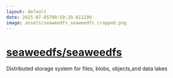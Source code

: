 ```yaml
---
layout: default
date: 2025-07-05T08:59:29.611299
image: assets/seaweedfs_seaweedfs_cropped.png
---
```


# [seaweedfs/seaweedfs](https://github.com/seaweedfs/seaweedfs)

Distributed storage system for files, blobs, objects,and data lakes
